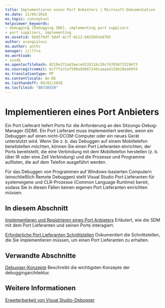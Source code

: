 ```yaml
---
title: Implementieren eines Port Anbieters | Microsoft-Dokumentation
ms.date: 11/04/2016
ms.topic: conceptual
helpviewer_keywords:
- debugging [Debugging SDK], implementing port suppliers
- port suppliers, implementing
ms.assetid: 6b8579df-58df-4c7f-8112-6015993e8765
author: acangialosi
ms.author: anthc
manager: jillfra
ms.workload:
- vssdk
ms.openlocfilehash: 8218e372ad3aece922811bc20cfd7650f33296f3
ms.sourcegitcommit: 6cfffa72af599a9d667249caaaa411bb28ea69fd
ms.translationtype: MT
ms.contentlocale: de-DE
ms.lasthandoff: 09/02/2020
ms.locfileid: "80738559"
---
```

# <a name="implement-a-port-supplier"></a>Implementieren eines Port Anbieters
Ein Port Lieferant liefert Ports für die Anforderung an den Sitzungs-Debug-Manager (SDM). Ein Port Lieferant muss implementiert werden, wenn ein Debuggen auf einen nicht-DCOM-Computer oder ein neues Gerät unterstützt wird. Wenn Sie z. b. das Debuggen auf einem Mobiltelefon bereitstellen möchten, können Sie einen Port Lieferanten einrichten, der Ports bereitstellt, die eine Verbindung mit dem Mobiltelefon herstellen (z. b. über IR oder eine Zell Verbindung) und die Prozesse und Programme auflisten, die auf dem Telefon ausgeführt werden.

 Für das Debuggen von Programmen auf Windows-basierten Computern (einschließlich Remote Debuggen) stellt Visual Studio Port Lieferanten für systemeigene und CLR-Prozesse (Common Language Runtime) bereit, sodass Sie in diesen Fällen keinen eigenen Port Lieferanten einrichten müssen.

## <a name="in-this-section"></a>In diesem Abschnitt
 [Implementieren und Registrieren eines Port Anbieters](../../extensibility/debugger/implementing-and-registering-a-port-supplier.md) Erläutert, wie die SDM mit dem Port Lieferanten und seinen Ports interagiert.

 [Erforderliche Port Lieferanten Schnittstellen](../../extensibility/debugger/required-port-supplier-interfaces.md) Dokumentiert die Schnittstellen, die Sie implementieren müssen, um einen Port Lieferanten zu erhalten.

## <a name="related-sections"></a>Verwandte Abschnitte
 [Debugger-Konzepte](../../extensibility/debugger/debugger-concepts.md) Beschreibt die wichtigsten Konzepte der debuggingarchitektur.

## <a name="see-also"></a>Weitere Informationen
 [Erweiterbarkeit von Visual Studio-Debugger](../../extensibility/debugger/visual-studio-debugger-extensibility.md)
